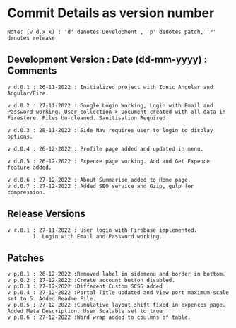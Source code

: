 # Commit Details as version number
`Note: (v d.x.x) : 'd' denotes Development , 'p' denotes patch, 'r' denotes release`

## Development Version : Date (dd-mm-yyyy) : Comments 

    v d.0.1 : 26-11-2022 : Initialized project with Ionic Angular and Angular/Fire.
    
    v d.0.2 : 27-11-2022 : Google Login Working, Login with Email and Password working. User collection > Document created with all data in Firestore. Files Un-cleaned. Sanitisation Required. 

    v d.0.3 : 28-11-2022 : Side Nav requires user to login to display options.
    
    v d.0.4 : 26-12-2022 : Profile page added and updated in menu.
    
    v d.0.5 : 26-12-2022 : Expence page working. Add and Get Expence feature added.
    
    v d.0.6 : 27-12-2022 : About Summarise added to Home page.
    v d.0.7 : 27-12-2022 : Added SEO service and Gzip, gulp for compression.

## Release Versions

    v r.0.1 : 27-11-2022 : User login with Firebase implemented. 
            1. Login with Email and Password working.

## Patches

    v p.0.1 : 26-12-2022 :Removed label in sidemenu and border in bottom.
    v p.0.2 : 27-12-2022 :Create account button disabled.
    v p.0.3 : 27-12-2022 :Different Custom SCSS added .
    v p.0.4 : 27-12-2022 :Portal Title updated and View port maximum-scale set to 5. Added Readme File.
    v p.0.5 : 27-12-2022 :Cumulative layout shift fixed in expences page. Added Meta Description. User Scalable set to true
    v p.0.6 : 27-12-2022 :Word wrap added to coulmns of table.
